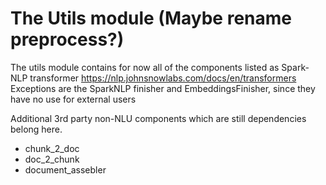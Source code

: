 # The Utils module (Maybe rename preprocess?)
The utils module contains for now all of the components listed as Spark-NLP transformer https://nlp.johnsnowlabs.com/docs/en/transformers
Exceptions are the SparkNLP finisher and EmbeddingsFinisher, since they have no use for external users

Additional 3rd party non-NLU components which are still dependencies belong here.


- chunk_2_doc
- doc_2_chunk
- document_assebler
